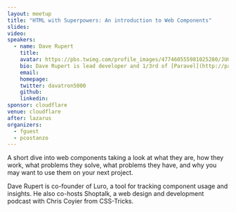 ```yaml
---
layout: meetup
title: "HTML with Superpowers: An introduction to Web Components"
slides:
video:
speakers:
  - name: Dave Rupert
    title:
    avatar: https://pbs.twimg.com/profile_images/477460555981025280/JUGkf8zv_400x400.jpeg
    bio: Dave Rupert is lead developer and 1/3rd of [Paravel](http://paravelinc.com). He is also the host of the [ATX Web Show](http://atxwebshow.com), a not-so-weekly podcast all about the local web design and development scene here in Austin, TX.
    email:
    homepage:
    twitter: davatron5000
    github:
    linkedin:
sponsor: cloudflare
venue: cloudflare
after: lazarus
organizers:
  - fguest
  - pcostanzo
---
```


A short dive into web components taking a look at what they are, how they work, what problems they solve, what problems they have, and why you may want to use them on your next project.

Dave Rupert is co-founder of Luro, a tool for tracking component usage and insights. He also co-hosts Shoptalk, a web design and development podcast with Chris Coyier from CSS-Tricks.

